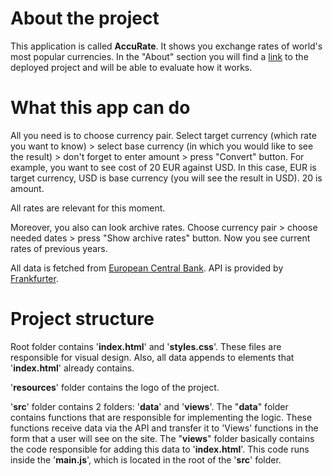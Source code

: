 # About the project
This application is called **AccuRate**. It shows you exchange rates of world's most popular currencies. In the "About" section you will find a [link](https://xrustik666.github.io/accurate/) to the deployed project and will be able to evaluate how it works.

# What this app can do
All you need is to choose currency pair. Select target currency (which rate you want to know) > select base currency (in which you would like to see the result) > don't forget to enter amount > press "Convert" button.
For example, you want to see cost of 20 EUR against USD. In this case, EUR is target currency, USD is base currency (you will see the result in USD). 20 is amount.

All rates are relevant for this moment.

Moreover, you also can look archive rates. Choose currency pair > choose needed dates > press "Show archive rates" button. Now you see current rates of previous years.

All data is fetched from [European Central Bank](https://www.ecb.europa.eu/stats/policy_and_exchange_rates/euro_reference_exchange_rates/html/index.en.html). API is provided by [Frankfurter](https://www.frankfurter.app/docs/).

# Project structure
Root folder contains '**index.html**' and '**styles.css**'. These files are responsible for visual design. Also, all data appends to elements that '**index.html**' already contains.

'**resources**' folder contains the logo of the project.

'**src**' folder contains 2 folders: '**data**' and '**views**'.
The "**data**" folder contains functions that are responsible for implementing the logic. These functions receive data via the API and transfer it to 'Views' functions in the form that a user will see on the site.
The "**views**" folder basically contains the code responsible for adding this data to '**index.html**'. This code runs inside the '**main.js**', which is located in the root of the '**src**' folder.